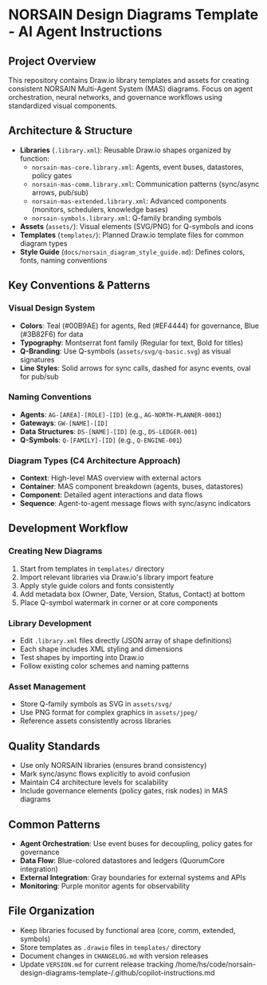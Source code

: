 # NORSAIN Design Diagrams Template - AI Agent Instructions

## Project Overview
This repository contains Draw.io library templates and assets for creating consistent NORSAIN Multi-Agent System (MAS) diagrams. Focus on agent orchestration, neural networks, and governance workflows using standardized visual components.

## Architecture & Structure
- **Libraries** (`.library.xml`): Reusable Draw.io shapes organized by function:
  - `norsain-mas-core.library.xml`: Agents, event buses, datastores, policy gates
  - `norsain-mas-comm.library.xml`: Communication patterns (sync/async arrows, pub/sub)
  - `norsain-mas-extended.library.xml`: Advanced components (monitors, schedulers, knowledge bases)
  - `norsain-symbols.library.xml`: Q-family branding symbols
- **Assets** (`assets/`): Visual elements (SVG/PNG) for Q-symbols and icons
- **Templates** (`templates/`): Planned Draw.io template files for common diagram types
- **Style Guide** (`docs/norsain_diagram_style_guide.md`): Defines colors, fonts, naming conventions

## Key Conventions & Patterns

### Visual Design System
- **Colors**: Teal (#00B9AE) for agents, Red (#EF4444) for governance, Blue (#3B82F6) for data
- **Typography**: Montserrat font family (Regular for text, Bold for titles)
- **Q-Branding**: Use Q-symbols (`assets/svg/q-basic.svg`) as visual signatures
- **Line Styles**: Solid arrows for sync calls, dashed for async events, oval for pub/sub

### Naming Conventions
- **Agents**: `AG-[AREA]-[ROLE]-[ID]` (e.g., `AG-NORTH-PLANNER-0001`)
- **Gateways**: `GW-[NAME]-[ID]`
- **Data Structures**: `DS-[NAME]-[ID]` (e.g., `DS-LEDGER-001`)
- **Q-Symbols**: `Q-[FAMILY]-[ID]` (e.g., `Q-ENGINE-001`)

### Diagram Types (C4 Architecture Approach)
- **Context**: High-level MAS overview with external actors
- **Container**: MAS component breakdown (agents, buses, datastores)
- **Component**: Detailed agent interactions and data flows
- **Sequence**: Agent-to-agent message flows with sync/async indicators

## Development Workflow

### Creating New Diagrams
1. Start from templates in `templates/` directory
2. Import relevant libraries via Draw.io's library import feature
3. Apply style guide colors and fonts consistently
4. Add metadata box (Owner, Date, Version, Status, Contact) at bottom
5. Place Q-symbol watermark in corner or at core components

### Library Development
- Edit `.library.xml` files directly (JSON array of shape definitions)
- Each shape includes XML styling and dimensions
- Test shapes by importing into Draw.io
- Follow existing color schemes and naming patterns

### Asset Management
- Store Q-family symbols as SVG in `assets/svg/`
- Use PNG format for complex graphics in `assets/jpeg/`
- Reference assets consistently across libraries

## Quality Standards
- Use only NORSAIN libraries (ensures brand consistency)
- Mark sync/async flows explicitly to avoid confusion
- Maintain C4 architecture levels for scalability
- Include governance elements (policy gates, risk nodes) in MAS diagrams

## Common Patterns
- **Agent Orchestration**: Use event buses for decoupling, policy gates for governance
- **Data Flow**: Blue-colored datastores and ledgers (QuorumCore integration)
- **External Integration**: Gray boundaries for external systems and APIs
- **Monitoring**: Purple monitor agents for observability

## File Organization
- Keep libraries focused by functional area (core, comm, extended, symbols)
- Store templates as `.drawio` files in `templates/` directory
- Document changes in `CHANGELOG.md` with version releases
- Update `VERSION.md` for current release tracking</content>
<parameter name="filePath">/home/hs/code/norsain-design-diagrams-template-/.github/copilot-instructions.md
